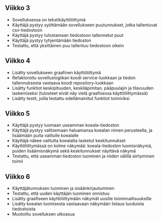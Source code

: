 ## Viikko 3

- Sovelluksessa on tekstikäyttöliittymä
- Käyttäjä pystyy syöttämään sovellukseen puutunnukset, jotka tallentuvat csv-tiedostoon
- Käyttäjä pystyy tulostamaan tiedostoon tallennetut puut
- Käyttäjä pystyy tyhjentämään tiedoston
- Testattu, että yksittäinen puu tallentuu tiedostoon oikein

## Viikko 4

- Lisätty sovellukseen graafinen käyttöliittymä
- Refaktoroitu sovelluslogiikan koodi service-luokkaan ja tiedon tallennuksesta vastaava koodi repository-luokkaan
- Lisätty funktiot keskipituuden, keskiläpimitan, pääpuulajin ja tilavuuden laskemiseksi (tulosteet eivät näy vielä graafisessa käyttöliittymässä)
- Lisätty testit, joilla testattu edellämainitut funktiot toimiviksi

## Viikko 5

- Käyttäjä pystyy luomaan useamman koeala-tiedoston
- Käyttäjä pystyy valitsemaan haluamansa koealan nimen perusteella, ja 
lisäämään puita valitulle koealalle
- Käyttäjä näkee valitulta koealalta lasketut keskitunnukset
- Käyttöliittymässä on kolme näkymää: koeala-tiedoston luomisnäkymä, 
puiden lisäämisnäkymä sekä keskitunnukset näyttävä näkymä
- Testattu, että useamman tiedoston luominen ja niiden välillä siirtyminen 
toimii

## Viikko 6

- Käyttäjätunnuksen luominen ja sisäänkirjautuminen
- Testattu, että uuden käyttäjän luominen onnistuu
- Lisätty graafiseen käyttöliittymään näkymät uusille toiminnallisuuksille
- Lisätty koealan luomisesta vastaavaan näkymään listaus luoduista tiedostoista
- Muotoiltu sovelluksen ulkoasua
